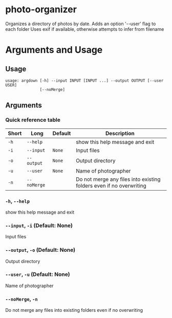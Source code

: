 # photo-organizer
Organizes a directory of photos by date. Adds an option '--user' flag to each folder
Uses exif if available, otherwise attempts to infer from filename

# Arguments and Usage
## Usage
```
usage: argdown [-h] --input INPUT [INPUT ...] --output OUTPUT [--user USER]
               [--noMerge]
```
## Arguments
### Quick reference table
|Short|Long       |Default|Description                                                        |
|-----|-----------|-------|-------------------------------------------------------------------|
|`-h` |`--help`   |       |show this help message and exit                                    |
|`-i` |`--input`  |`None` |Input files                                                        |
|`-o` |`--output` |`None` |Output directory                                                   |
|`-u` |`--user`   |`None` |Name of photographer                                               |
|`-n` |`--noMerge`|       |Do not merge any files into existing folders even if no overwriting|

### `-h`, `--help`
show this help message and exit

### `--input`, `-i` (Default: None)
Input files

### `--output`, `-o` (Default: None)
Output directory

### `--user`, `-u` (Default: None)
Name of photographer

### `--noMerge`, `-n`
Do not merge any files into existing folders even if no overwriting
